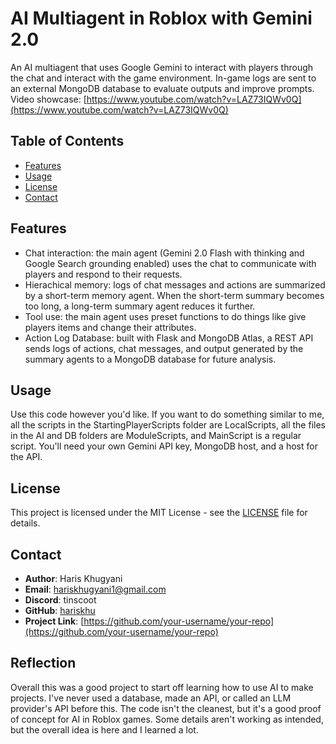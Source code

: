 # AI Multiagent in Roblox with Gemini 2.0

An AI multiagent that uses Google Gemini to interact with players through the chat and interact with the game environment. In-game logs are sent to an external MongoDB database to evaluate outputs and improve prompts.
Video showcase: [https://www.youtube.com/watch?v=LAZ73IQWv0Q](https://www.youtube.com/watch?v=LAZ73IQWv0Q)

## Table of Contents

- [Features](#features)
- [Usage](#usage)
- [License](#license)
- [Contact](#contact)

## Features

- Chat interaction: the main agent (Gemini 2.0 Flash with thinking and Google Search grounding enabled) uses the chat to communicate with players and respond to their requests.
- Hierachical memory: logs of chat messages and actions are summarized by a short-term memory agent. When the short-term summary becomes too long, a long-term summary agent reduces it further.
- Tool use: the main agent uses preset functions to do things like give players items and change their attributes.
- Action Log Database: built with Flask and MongoDB Atlas, a REST API sends logs of actions, chat messages, and output generated by the summary agents to a MongoDB database for future analysis.

## Usage

Use this code however you'd like. If you want to do something similar to me, all the scripts in the StartingPlayerScripts folder are LocalScripts, all the files in the AI and DB folders are ModuleScripts, and MainScript is a regular script. You'll need your own Gemini API key, MongoDB host, and a host for the API.

## License

This project is licensed under the MIT License - see the [LICENSE](LICENSE) file for details.

## Contact

- **Author**: Haris Khugyani
- **Email**: hariskhugyani1@gmail.com
- **Discord**: tinscoot
- **GitHub**: [hariskhu](https://github.com/hariskhu)
- **Project Link**: [https://github.com/your-username/your-repo](https://github.com/your-username/your-repo)

## Reflection

Overall this was a good project to start off learning how to use AI to make projects. I've never used a database, made an API, or called an LLM provider's API before this. The code isn't the cleanest, but it's a good proof of concept for AI in Roblox games. Some details aren't working as intended, but the overall idea is here and I learned a lot.
